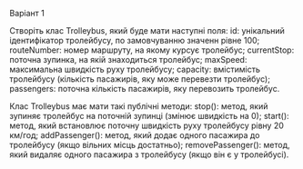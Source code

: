 Варіант 1

Створіть клас Trolleybus, який буде мати наступні поля:
id: унікальний ідентифікатор тролейбусу, по замовчуванню значенн рівне 100;
routeNumber: номер маршруту, на якому курсує тролейбус;
currentStop: поточна зупинка, на якій знаходиться тролейбус;
maxSpeed: максимальна швидкість руху тролейбусу;
capacity: вмістимість тролейбусу (кількість пасажирів, яку може перевезти тролейбус);
passengers: поточна кількість пасажирів, яку перевозить тролейбус.

Клас Trolleybus має мати такі публічні методи:
stop(): метод, який зупиняє тролейбус на поточній зупинці (змінює швидкість на 0);
start(): метод, який встановлює поточну швидкість руху тролейбусу рівну 20 км/год;
addPassenger(): метод, який додає одного пасажира до тролейбусу (якщо вільних місць достатньо);
removePassenger(): метод, який видаляє одного пасажира з тролейбусу (якщо він є у тролейбусі).
